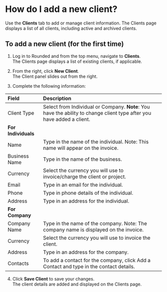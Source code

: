 # How do I add a new client?

Use the **Clients** tab to add or manage client information. The Clients page displays a list of all clients, including active and archived clients.

## To add a new client \(for the first time\)

1. Log in to Rounded and from the top menu, navigate to **Clients**.  
   The Clients page displays a list of existing clients, if applicable.

2. From the right, click **New Client**.  
   The Client panel slides out from the right.

3. Complete the following information:

| Field | Description |
| :--- | :--- |
| Client Type | Select from Individual or Company. **Note**: You have the ability to change client type after you have added a client. |
| **For Individuals** |  |
| Name | Type in the name of the individual. Note: This name will appear on the invoice. |
| Business Name | Type in the name of the business. |
| Currency | Select the currency you will use to invoice/charge the client or project. |
| Email | Type in an email for the individual. |
| Phone | Type in phone details of the individual. |
| Address | Type in an address for the individual. |
| **For Company** |  |
| Company Name | Type in the name of the company. Note: The company name is displayed on the invoice. |
| Currency | Select the currency you will use to invoice the client. |
| Address | Type in an address for the company. |
| Contacts | To add a contact for the company, click Add a Contact and type in the contact details.  |

4. Click **Save Client** to save your changes.  
The client details are added and displayed on the Clients page.



